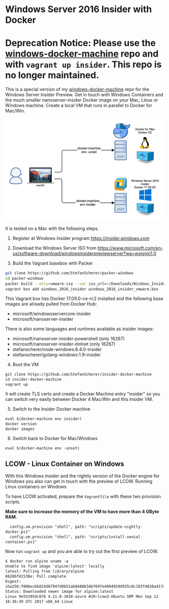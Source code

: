 # Windows Server 2016 Insider with Docker

# **Deprecation Notice: Please use the [windows-docker-machine](https://github.com/StefanScherer/windows-docker-machine) repo and with `vagrant up insider`. This repo is no longer maintained.**

This is a special version of my [windows-docker-machine](https://github.com/StefanScherer/windows-docker-machine) repo for the Windows Server Insider Preview. Get in touch with Windows Containers and the much smaller nanoserver-insider Docker image on your Mac, Linux or Windows machine. Create a local VM that runs in parallel to Docker for Mac/Win.

![Docker Machine with Insider](images/insider_docker_machine.png)

It is tested on a Mac with the following steps.

1. Register at Windows Insider program https://insider.windows.com

2. Download the Windows Server ISO from https://www.microsoft.com/en-us/software-download/windowsinsiderpreviewserver?wa=wsignin1.0

3. Build the Vagrant basebox with Packer

```bash
git clone https://github.com/StefanScherer/packer-windows
cd packer-windows
packer build --only=vmware-iso --var iso_url=~/Downloads/Windows_InsiderPreview_Server_2_16278.iso windows_2016_insider.json
vagrant box add windows_2016_insider windows_2016_insider_vmware.box
```

This Vagrant box has Docker 17.09.0-ce-rc2 installed and the following base images are already pulled from Docker Hub:

  * microsoft/windowsservercore-insider
  * microsoft/nanoserver-insider

There is also some languages and runtimes available as insider images:

  * microsoft/nanoserver-insider-powershell (only 16267)
  * microsoft/nanoserver-insider-dotnet (only 16267)
  * stefanscherer/node-windows:8.4.0-insider
  * stefanscherer/golang-windows:1.9-insider

4. Boot the VM

```
git clone https://github.com/StefanScherer/insider-docker-machine
cd insider-docker-machine
vagrant up
```

It will create TLS certs and create a Docker Machine entry "insider" so you can
switch very easily between Docker 4 Mac/Win and this Insider VM.

5. Switch to the Insider Docker machine

```
eval $(docker-machine env insider)
docker version
docker images
```

6. Switch back to Docker for Mac/Windows

```
eval $(docker-machine env -unset)
```

## LCOW - Linux Container on Windows

With this Windows Insider and the nightly version of the Docker engine for Windows you also can get in touch with the preview of LCOW. Running Linux containers on Windows

To have LCOW activated, prepare the `Vagrantfile` with these two provision scripts.

**Make sure to increase the memory of the VM to have more than 4 GByte RAM.**

```
  config.vm.provision "shell", path: "scripts/update-nightly-docker.ps1"
  config.vm.provision "shell", path: "scripts/install-xenial-container.ps1"
```

Now run `vagrant up` and you are able to try out the first preview of LCOW.

```
$ docker run alpine uname -a
Unable to find image 'alpine:latest' locally
latest: Pulling from library/alpine
88286f41530e: Pull complete
Digest: sha256:f006ecbb824d87947d0b51ab8488634bf69fe4094959d935c0c103f4820a417d
Status: Downloaded newer image for alpine:latest
Linux 9e55395dc078 4.11.0-1010-azure #10~lcow3-Ubuntu SMP Mon Sep 11 16:36:39 UTC 2017 x86_64 Linux
```
